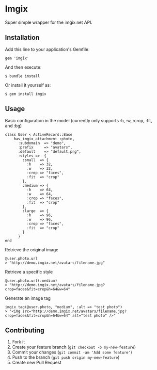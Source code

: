 # Imgix

Super simple wrapper for the imgix.net API.

## Installation

Add this line to your application's Gemfile:

    gem 'imgix'

And then execute:

    $ bundle install

Or install it yourself as:

    $ gem install imgix

## Usage

Basic configuration in the model (currently only supports :h, :w, :crop, :fit, and :bg)

	class User < ActiveRecord::Base
		has_imgix_attachment :photo,
		  :subdomain  => "demo",
		  :prefix     => "avatars",
		  :default    => "default.png",
		  :styles =>  {
		    :small  => {
		      :h    => 32,
		      :w    => 32,
		      :crop => "faces",
		      :fit  => "crop"
		    },
		    :medium => {
		      :h    => 64,
		      :w    => 64,
		      :crop => "faces",
		      :fit  => "crop"
		    },
		    :large  => {
		      :h    => 96,
		      :w    => 96,
		      :crop => "faces",
		      :fit  => "crop"
		    }
		  }
	end

Retrieve the original image

	@user.photo.url
	> "http://demo.imgix.net/avatars/filename.jpg"

Retrieve a specific style

	@user.photo.url(:medium)
	> "http://demo.imgix.net/avatars/filename.jpg?crop=faces&fit=crop&h=64&w=64"
	
Generate an image tag

	imgix_tag(@user.photo, "medium", :alt => "test photo")
	> "<img src="http://demo.imgix.net/avatars/filename.jpg?crop=faces&fit=crop&h=64&w=64" alt="test photo" />"
	
## Contributing

1. Fork it
2. Create your feature branch (`git checkout -b my-new-feature`)
3. Commit your changes (`git commit -am 'Add some feature'`)
4. Push to the branch (`git push origin my-new-feature`)
5. Create new Pull Request
